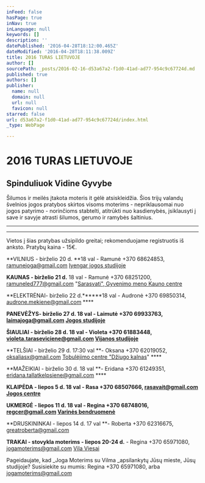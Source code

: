 ```yaml
---
inFeed: false
hasPage: true
inNav: true
inLanguage: null
keywords: []
description: ''
datePublished: '2016-04-28T18:12:00.465Z'
dateModified: '2016-04-28T18:11:38.009Z'
title: 2016 TURAS LIETUVOJE
author: []
sourcePath: _posts/2016-02-16-d53a67a2-f1d0-41ad-ad77-954c9c67724d.md
published: true
authors: []
publisher:
  name: null
  domain: null
  url: null
  favicon: null
starred: false
url: d53a67a2-f1d0-41ad-ad77-954c9c67724d/index.html
_type: WebPage

---
```

# 2016 TURAS LIETUVOJE

## Spinduliuok Vidine Gyvybe 

Šilumos ir meilės įtakota moteris it gėlė atsiskleidžia. Šios trijų valandų švelnios jogos pratybos skirtos visoms moterims - nepriklausomai nuo jogos patyrimo - norinčioms stabtelti, atitrūkti nuo kasdienybės, įsiklausyti į save ir savyje atrasti šilumos, gerumo ir ramybės šaltinius.

****

****

Vietos į šias pratybas užsipildo greitai; rekomenduojame registruotis iš anksto. Pratybų kaina - 15€. 

**VILNIUS - birželio 20 d. **18 val - Ramunė +370 68624853, ramunejoga@gmail.com [Iyengar jogos studijoje][0]

**KAUNAS - birželio 21 d.** 18 val - Ramunė +370 68251200, ramuneled777@gmail.com "[Sarasvati", Gyvenimo meno Kauno centre][1]

**ELEKTRĖNAI- birželio 22 d.******18 val - Audronė +370 69850314, audrone.mekiene@gmail.com ****

**PANEVĖŽYS- birželio 27 d. 18 val **- Laimutė +370 69933763, laimajoga@gmail.com [Jogos studijoje][2]****

**ŠIAULIAI - birželio 28 d. 18 val **- Violeta +370 61883448, violeta.taraseviciene@gmail.com [Vijanos studijoje][3]****

**TELŠIAI - birželio 29 d. 17:30 val **- Oksana +370 62019052, oksaliasx@gmail.com [Tobulėjimo centre "Džiugo kalnas][4]" ****

**MAŽEIKIAI - birželio 30 d. 18 val **- Eridana +370 61249351, eridana.tallatkelpsiene@gmail.com ****

**KLAIPĖDA - liepos 5 d. 18 val **- Rasa +370 68507666, rasavait@gmail.com [Jogos centre ][5]****

**UKMERGĖ - liepos 11 d. 18 val **- Regina +370 68748016, regcer@gmail.com [Varinės bendruomenė][6]****

**DRUSKININKAI - liepos 14 d. 17 val **- Roberta +370 62316675, greatroberta@gmail.com

**TRAKAI - stovykla moterims - liepos 20-24 d.** - Regina +370 65971080, jogamoterims@gmail.com [Vila Viesai][7]

Pageidaujate, kad _Joga Moterims su Vilma _apsilankytų Jūsų mieste, Jūsų studijoje? Susisiekite su mumis: Regina +370 65971080, arba jogamoterims@gmail.com

[0]: http://www.iyengarjoga.lt/index.html
[1]: http://www.sarasvati.lt/apie
[2]: http://www.jogosmedis.lt/
[3]: http://www.vijanos-studija.lt/
[4]: https://www.facebook.com/dziugokalnas.tobulejimocentras?fref=ts
[5]: http://www.jogos-centras.lt/
[6]: http://www.varine.lt/
[7]: http://www.vilaviesai.lt/
